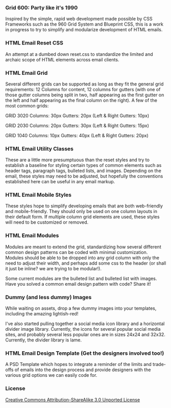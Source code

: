 
### Grid 600: Party like it's 1990

Inspired by the simple, rapid web development made possible
by CSS Frameworks such as the 960 Grid System and 
Blueprint CSS, this is a work in progress to try to 
simplify and modularize development of HTML emails.


### HTML Email Reset CSS

An attempt at a dumbed down reset.css to standardize the 
limited and archaic scope of HTML elements across email 
clients.


### HTML Email Grid

Several different grids can be supported as long as they 
fit the general grid requirements: 12 Columns for content,
12 columns for gutters (with one of those gutter columns
being split in two, half appearing as the first gutter on
the left and half appearing as the final column on the 
right).  A few of the most common grids:

GRID 3020
Columns: 30px
Gutters: 20px (Left & Right Gutters: 10px)

GRID 2030
Columns: 20px
Gutters: 30px (Left & Right Gutters: 15px)

GRID 1040
Columns: 10px
Gutters: 40px (Left & Right Gutters: 20px)


### HTML Email Utility Classes

These are a little more presumptuous than the reset styles
and try to establish a baseline for styling certain types
of common elements such as header tags, paragraph tags, 
bulleted lists, and images.  Depending on the email, these
styles may need to be adjusted, but hopefully the conventions
established here can be useful in any email markup.


### HTML Email Mobile Styles

These styles hope to simplify developing emails that are both
web-friendly and mobile-friendly.  They should only be used on 
one column layouts in their default form.  If multiple column
grid elements are used, these styles will need to be customized
or removed.


### HTML Email Modules

Modules are meant to extend the grid, standardizing how several 
different common design patterns can be coded with minimal 
customization.  Modules should be able to be dropped into any 
grid column with only the need to adjust their width, and perhaps 
add some css to the header (or shall it just be inline? we are 
trying to be modular!). 

Some current modules are the bulleted list and bulleted list with images.
Have you solved a common email design pattern with code? Share it!


### Dummy (and less dummy) Images

While waiting on assets, drop a few dummy images into your 
templates, including the amazing lightish-red!

I've also started pulling together a social media icon library
and a horizontal divider image library. Currently, the icons 
for several popular social media sites, and probably several 
less popular ones are in sizes 24x24 and 32x32.  Currently,
the divider library is lame.


### HTML Email Design Template (Get the designers involved too!)

A PSD Template which hopes to integrate a reminder of the 
limits and trade-offs of emails into the design process and provide
designers with the various grid options we can easily code for.


### License
[Creative Commons Attribution-ShareAlike 3.0 Unported License](http://creativecommons.org/licenses/by-sa/3.0/)

